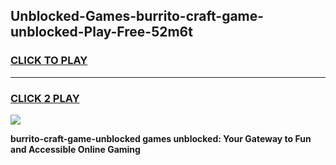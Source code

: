
## Unblocked-Games-burrito-craft-game-unblocked-Play-Free-52m6t
<h3>
<a href="https://premium76.site?title=burrito-craft-game-unblocked&ref=15A">CLICK TO PLAY</a></h3>
<hr>

<h3>
<a href="https://premium76.site?title=burrito-craft-game-unblocked&ref=15A">CLICK 2 PLAY</a>
  
</h3>

<a href="https://premium76.site?title=burrito-craft-game-unblocked&ref=15A"><img src="https://clearcache.store/games.png"></a>


**burrito-craft-game-unblocked games unblocked: Your Gateway to Fun and Accessible Online Gaming**
